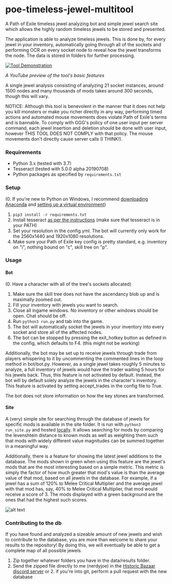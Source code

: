 # poe-timeless-jewel-multitool
A Path of Exile timeless jewel analyzing bot and simple jewel search site which allows the highly random timeless jewels to be stored and presented. 

The application is able to analyze timeless jewels. This is done by, for every jewel in your inventory, automatically going through all of the sockets and performing OCR on every socket node to reveal how the jewel transforms the node. The data is stored in folders for further processing.

[![Tool Demonstration](https://img.youtube.com/vi/5PHUHtf39yA/0.jpg)](https://www.youtube.com/watch?v=5PHUHtf39yA)

  *A YouTube preview of the tool's basic features*


A single jewel analysis consisting of analyzing 21 socket instances, around 1500 nodes and many thousands of mods takes around 300 seconds, though this will vary.

NOTICE: Although this tool is benevolent in the manner that it does not help you kill monsters or make you richer directly in any way, performing timed actions and automated mouse movements does violate Path of Exile's terms and is bannable. 
To comply with GGG's policy of one user input per server command, each jewel insertion and deletion should be done with user input, however THIS TOOL DOES NOT COMPLY with that policy. The mouse movements don't directly cause server calls (I THINK!).

### Requirements
- Python 3.x (tested with 3.7)
- Tesseract (tested with 5.0.0 alpha 20190708)
- Python packages as specified by `requirements.txt`

### Setup
(0. If you're new to Python on Windows, I recommend [downloading Anaconda](https://www.anaconda.com/distribution/#download-section) and [setting up a virtual environment](https://uoa-eresearch.github.io/eresearch-cookbook/recipe/2014/11/20/conda/))
1. `pip3 install -r requirements.txt`
2. Install tesseract [as per the instructions](https://github.com/UB-Mannheim/tesseract/wiki) (make sure that tesseract is in your PATH)
3. Set your resolution in the config.yml. The bot will currently only work for the 2560x1440 and 1920x1080 resolutions. 
4. Make sure your Path of Exile key config is pretty standard, e.g. inventory on "i", nothing bound on "c", skill tree on "p".


### Usage
#### Bot
(0. Have a character with all of the tree's sockets allocated)
1. Make sure the skill tree does not have the ascendancy blob up and is maximally zoomed out.
2. Fill your inventory with jewels you want to search. 
3. Close all ingame windows. No inventory or other windows should be open. Chat should be off. 
4. Run `python3 run.py` and tab into the game.
5. The bot will automatically socket the jewels in your inventory into every socket and store all of the affected nodes.
6. The bot can be stopped by pressing the exit_hotkey button as defined in the config, which defaults to F4. (this might not be working)

Additionally, the bot may be set up to receive jewels through trade from players whispering to it by uncommenting the commented lines in the loop method in bot/bot.py. However, as a single jewel takes roughly 5 minutes to analyze, a full inventory of jewels would have the trader waiting 5 hours for his jewels back. Thus, this feature is not activated by default. Instead, the bot will by default solely analyze the jewels in the character's inventory. This feature is activated by setting accept_trades in the config file to True.

The bot does not store information on how the key stones are transformed.

#### Site
A (very) simple site for searching through the database of jewels for specific mods is available in the site folder. It is run with `python3 run_site.py` and hosted [locally](http://127.0.0.1:8080). It allows searching for mods by comparing the levenshtein distance to known mods as well as weighting them such that mods with widely different value magnitudes can be summed together in a meaningful way. 

Additionally, there is a feature for showing the latest jewel additions to the database. The mods shown in green when using this feature are the jewel's mods that are the most interesting based on a simple metric. This metric is simply the factor of how much greater that mod's value is than the average value of that mod, based on all jewels in the database. For example, if a jewel has a sum of 120% to Melee Critical Multiplier and the average jewel with that mod has, say, 40% to Melee Critical Multiplier, that mod would receive a score of 3. The mods displayed with a green background are the ones that had the highest such scores.


![alt text](https://github.com/johanahlqvist/poe-timeless-jewel-recorder/blob/master/site_example.png)

### Contributing to the db
If you have found and analyzed a sizeable amount of new jewels and wish to contribute to the database, you are more than welcome to share your results to the repository! By doing this, we will eventually be able to get a complete map of all possible jewels.
1. Zip together whatever folders you have in the data/results folder.
2. Send the zipped file directly to me (nerdyjoe) in the [Historic Bazaar discord server](https://discord.gg/yWfZNHA) or 2. if you're into git, perform a pull request with the new database


